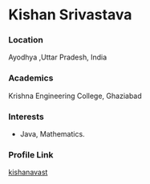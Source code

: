 # Kishan Srivastava

### Location

Ayodhya ,Uttar Pradesh, India

### Academics

Krishna Engineering College, Ghaziabad

### Interests

- Java, Mathematics.

### Profile Link

[kishanavast](https://github.com/kishanavast800)